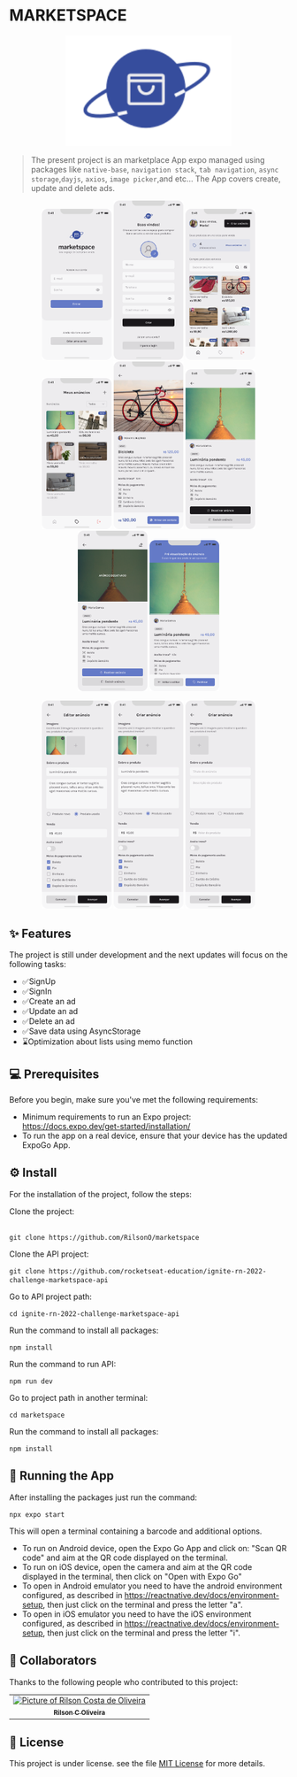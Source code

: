 # MARKETSPACE

<p align="center">
  <img src="./src/assets/logo.svg" width=300px>
</p>

> The present project is an marketplace App expo managed using packages like `native-base`, `navigation stack`, `tab navigation`, `async storage`,`dayjs`, `axios`, `image picker`,and etc... The App covers create, update and delete ads.

<p  align="center">
  <img src="./assets/readme/image-1.png" width=25%>
  <img src="./assets/readme/image-2.png" width=25%>
  <img src="./assets/readme/image-3.png" width=25%>
  <img src="./assets/readme/image-4.png" width=25%>
  <img src="./assets/readme/image-5.png" width=25%>
  <img src="./assets/readme/image-6.png" width=25%>
  <img src="./assets/readme/image-7.png" width=25%>
  <img src="./assets/readme/image-8.png" width=25%>
</p>

<p  align="center">
  <img src="./assets/readme/image-9.png" width=25%>
  <img src="./assets/readme/image-10.png" width=25%>
  <img src="./assets/readme/image-11.png" width=25%>
</p>

## ✨ Features

The project is still under development and the next updates will focus on the following tasks:

- ✅SignUp
- ✅SignIn
- ✅Create an ad
- ✅Update an ad
- ✅Delete an ad
- ✅Save data using AsyncStorage
- ⌛Optimization about lists using memo function

## 💻 Prerequisites

Before you begin, make sure you've met the following requirements:

- Minimum requirements to run an Expo project: https://docs.expo.dev/get-started/installation/
- To run the app on a real device, ensure that your device has the updated ExpoGo App.

## ⚙️ Install

For the installation of the project, follow the steps:

Clone the project:

```

git clone https://github.com/RilsonO/marketspace
```

Clone the API project:

```
git clone https://github.com/rocketseat-education/ignite-rn-2022-challenge-marketspace-api
```

Go to API project path:

```
cd ignite-rn-2022-challenge-marketspace-api
```

Run the command to install all packages:

```
npm install
```

Run the command to run API:

```
npm run dev
```

Go to project path in another terminal:

```
cd marketspace
```

Run the command to install all packages:

```
npm install
```

## 🚀 Running the App

After installing the packages just run the command:

```
npx expo start
```

This will open a terminal containing a barcode and additional options.

- To run on Android device, open the Expo Go App and click on: "Scan QR code" and aim at the QR code displayed on the terminal.
- To run on iOS device, open the camera and aim at the QR code displayed in the terminal, then click on "Open with Expo Go"
- To open in Android emulator you need to have the android environment configured, as described in https://reactnative.dev/docs/environment-setup, then just click on the terminal and press the letter "a".
- To open in iOS emulator you need to have the iOS environment configured, as described in https://reactnative.dev/docs/environment-setup, then just click on the terminal and press the letter "i".

## 🤝 Collaborators

Thanks to the following people who contributed to this project:

<table>
  <tr>
    <td align="center">
      <a href="https://github.com/RilsonO">
        <img src="https://github.com/RilsonO.png" width="100px;" alt="Picture of Rilson Costa de Oliveira"/><br>
        <sub>
          <b>Rilson C Oliveira</b>
        </sub>
      </a>
    </td>
  </tr>
</table>

## 📝 License

This project is under license. see the file [MIT License](https://opensource.org/licenses/MIT) for more details.
